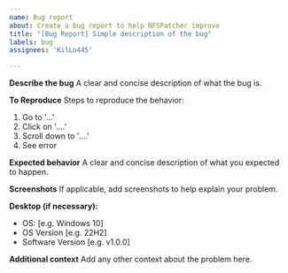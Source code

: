 ```yaml
---
name: Bug report
about: Create a bug report to help NFSPatcher improve
title: "[Bug Report] Simple description of the bug"
labels: bug
assignees: 'KilLo445'

---
```


**Describe the bug**
A clear and concise description of what the bug is.

**To Reproduce**
Steps to reproduce the behavior:
1. Go to '...'
2. Click on '....'
3. Scroll down to '....'
4. See error

**Expected behavior**
A clear and concise description of what you expected to happen.

**Screenshots**
If applicable, add screenshots to help explain your problem.

**Desktop (if necessary):**
 - OS: [e.g. Windows 10]
 - OS Version [e.g. 22H2]
 - Software Version [e.g. v1.0.0]

**Additional context**
Add any other context about the problem here.